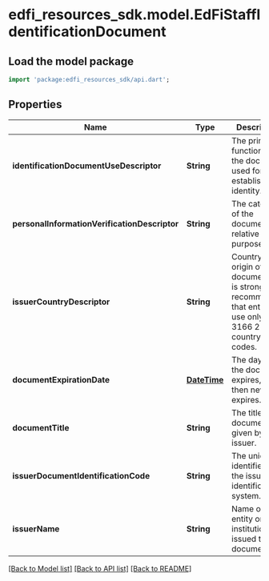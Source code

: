 # edfi_resources_sdk.model.EdFiStaffIdentificationDocument

## Load the model package
```dart
import 'package:edfi_resources_sdk/api.dart';
```

## Properties
Name | Type | Description | Notes
------------ | ------------- | ------------- | -------------
**identificationDocumentUseDescriptor** | **String** | The primary function of the document used for establishing identity. | 
**personalInformationVerificationDescriptor** | **String** | The category of the document relative to its purpose. | 
**issuerCountryDescriptor** | **String** | Country of origin of the document. It is strongly recommended that entries use only ISO 3166 2-letter country codes. | [optional] 
**documentExpirationDate** | [**DateTime**](DateTime.md) | The day when the document  expires, if null then never expires. | [optional] 
**documentTitle** | **String** | The title of the document given by the issuer. | [optional] 
**issuerDocumentIdentificationCode** | **String** | The unique identifier on the issuer's identification system. | [optional] 
**issuerName** | **String** | Name of the entity or institution that issued the document. | [optional] 

[[Back to Model list]](../README.md#documentation-for-models) [[Back to API list]](../README.md#documentation-for-api-endpoints) [[Back to README]](../README.md)



